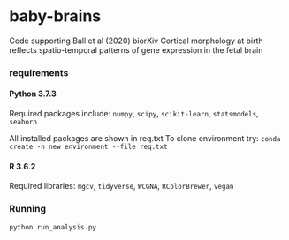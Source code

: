 # baby-brains
Code supporting Ball et al (2020) biorXiv
Cortical morphology at birth reflects spatio-temporal patterns of gene expression in the fetal brain  

### requirements
#### Python 3.7.3 
Required packages include: `numpy`, `scipy`, `scikit-learn`, `statsmodels`, `seaborn` 

All installed packages are shown in req.txt
To clone environment try: `conda create -n new environment --file req.txt`

#### R 3.6.2
Required libraries: `mgcv`, `tidyverse`, `WCGNA`, `RColorBrewer`, `vegan`

### Running
`python run_analysis.py`
